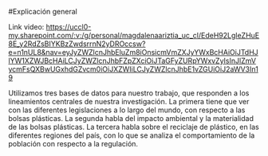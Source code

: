 #Explicación general

Link video: https://uccl0-my.sharepoint.com/:v:/g/personal/magdalenaariztia_uc_cl/EdeH92LgleZHuE8E_y2RdZsBIYKBzZwdsrrnN2yDROccsw?e=n1nUL8&nav=eyJyZWZlcnJhbEluZm8iOnsicmVmZXJyYWxBcHAiOiJTdHJlYW1XZWJBcHAiLCJyZWZlcnJhbFZpZXciOiJTaGFyZURpYWxvZyIsInJlZmVycmFsQXBwUGxhdGZvcm0iOiJXZWIiLCJyZWZlcnJhbE1vZGUiOiJ2aWV3In19

Utilizamos tres bases de datos para nuestro trabajo, que responden a los lineamientos centrales de nuestra investigación.
La primera tiene que ver con las diferentes legislaciones a lo largo del mundo, con respecto a las bolsas plásticas.
La segunda habla del impacto ambiental y la materialidad de las bolsas plásticas.
La tercera habla sobre el reciclaje de plástico, en las diferentes regiones del país, con lo que se analiza el comportamiento de la población con respecto a la regulación.